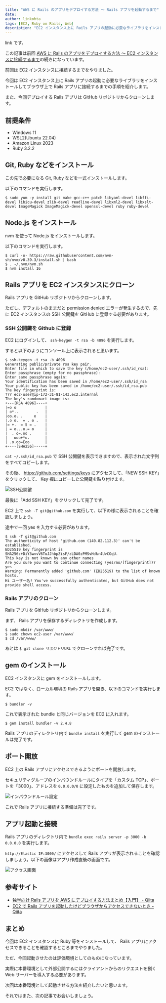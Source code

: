 ```yaml
---
title: "AWS に Rails のアプリをデプロイする方法 ～ Rails アプリを起動するまで"
date:
author: linkohta
tags: [EC2, Ruby on Rails, Web]
description: "EC2 インスタンス上に Rails アプリの起動に必要なライブラリをインストールしてブラウザ上で Rails アプリに接続するまでの手順を紹介します。"
---
```


link です。

この記事は前回 [AWS に Rails のアプリをデプロイする方法 ～ EC2 インスタンスに接続するまで](linkohta/ec2-create-ssh-connection)の続きになっています。

前回は EC2 インスタンスに接続するまでをやりました。

今回は EC2 インスタンス上に Rails アプリの起動に必要なライブラリをインストールしてブラウザ上で Rails アプリに接続するまでの手順を紹介します。

また、今回デプロイする Rails アプリは GitHub リポジトリからクローンします。

## 前提条件

- Windows 11
- WSL2(Ubuntu 22.04)
- Amazon Linux 2023
- Ruby 3.2.2

## Git, Ruby などをインストール

この先で必要になる Git, Ruby などを一式インストールします。

以下のコマンドを実行します。

```bash:title=インストール
$ sudo yum -y install git make gcc-c++ patch libyaml-devel libffi-devel libicu-devel zlib-devel readline-devel libxml2-devel libxslt-devel ImageMagick ImageMagick-devel openssl-devel ruby ruby-devel
```

## Node.js をインストール

nvm を使って Node.js をインストールします。

以下のコマンドを実行します。

```bash:title=Node.jsインストール
$ curl -o- https://raw.githubusercontent.com/nvm-sh/nvm/v0.39.3/install.sh | bash
$ . ~/.nvm/nvm.sh
$ nvm install 16
```

## Rails アプリを EC2 インスタンスにクローン

Rails アプリを GitHub リポジトリからクローンします。

ただし、デフォルトのままだと permission denied エラーが発生するので、先に EC2 インスタンスの SSH 公開鍵を GitHub に登録する必要があります。

### SSH 公開鍵を Github に登録

EC2 にログインして、 `ssh-keygen -t rsa -b 4096` を実行します。

すると以下のようにコンソール上に表示されると思います。

```bash:title=公開鍵作成
$ ssh-keygen -t rsa -b 4096
Generating public/private rsa key pair.
Enter file in which to save the key (/home/ec2-user/.ssh/id_rsa):
Enter passphrase (empty for no passphrase):
Enter same passphrase again:
Your identification has been saved in /home/ec2-user/.ssh/id_rsa
Your public key has been saved in /home/ec2-user/.ssh/id_rsa.pub
The key fingerprint is:
??? ec2-user@ip-172-31-81-143.ec2.internal
The key's randomart image is:
+---[RSA 4096]----+
|=o o             |
| o*..        .   |
|oo.o. .     o    |
|.o o.  = . o .   |
|= +.  = S = .    |
| = o...o.= o     |
|  . o=.oo .      |
|   ooo+*o.       |
| .o.oo=Eoo       |
+----[SHA256]-----+
```

`cat ~/.ssh/id_rsa.pub` で SSH 公開鍵を表示できますので、表示された文字列をすべてコピーします。

その後、 https://github.com/settings/keys にアクセスして、「NEW SSH KEY」をクリックして、 Key 欄にコピーした公開鍵を貼り付けます。

![SSH公開鍵](images/2023-05-03_21h32_44.png)

最後に「Add SSH KEY」をクリックして完了です。

EC2 上で `ssh -T git@github.com` を実行して、以下の様に表示されることを確認しましょう。

途中で一回 yes を入力する必要があります。

```bash:title=Github確認
$ ssh -T git@github.com
The authenticity of host 'github.com (140.82.112.3)' can't be established.
ED25519 key fingerprint is SHA256:+DiY3wvvV6TuJJhbpZisF/zLDA0zPMSvHdkr4UvCOqU.
This key is not known by any other names
Are you sure you want to continue connecting (yes/no/[fingerprint])? yes
Warning: Permanently added 'github.com' (ED25519) to the list of known hosts.
Hi ユーザー名! You've successfully authenticated, but GitHub does not provide shell access.
```

### Rails アプリのクローン

Rails アプリを GitHub リポジトリからクローンします。

まず、 Rails アプリを保存するディレクトリを作成します。

```bash:title=保存先ディレクトリ作成
$ sudo mkdir /var/www/
$ sudo chown ec2-user /var/www/
$ cd /var/www/
```

あとは `$ git clone リポジトリURL` でクローンすれば完了です。

## gem のインストール

EC2 インスタンスに gem をインストールします。

EC2 ではなく、ローカル環境の Rails アプリを開き、以下のコマンドを実行します。

```bash:title=bundle確認
$ bundler -v
```

これで表示された bundle と同じバージョンを EC2 に入れます。

```bash:title=bundleインストール
$ gem install bundler -v 2.4.8
```

Rails アプリのディレクトリ内で `bundle install` を実行して gem のインストールは完了です。

## ポート開放

EC2 上の Rails アプリにアクセスできるようにポートを開放します。

セキュリティグループのインバウンドルールにタイプを「カスタム TCP」、ポートを「3000」、アドレスを `0.0.0.0/0` に設定したものを追加して保存します。

![インバウンドルール設定](images/2023-05-03_21h55_19.png)

これで Rails アプリに接続する準備は完了です。

## アプリ起動と接続

Rails アプリのディレクトリ内で `bundle exec rails server -p 3000 -b 0.0.0.0` を実行します。

`http://Elastic IP:3000/` にアクセスして Rails アプリが表示されることを確認しましょう。以下の画像はアプリ作成直後の画面です。

![アクセス画面](images/2023-05-03_20h50_38.png)

## 参考サイト

- [独学向け Rails アプリを AWS にデプロイする方法まとめ【入門】 - Qiita](https://qiita.com/gyu_outputs/items/b123ef229842d857ff39)
- [EC2 で Rails アプリを起動したけどブラウザからアクセスできないとき - Qiita](https://qiita.com/sakaimo/items/dd138b39c7480fb2ebff)

## まとめ

今回は EC2 インスタンスに Ruby 等をインストールして、 Rails アプリにアクセスできることを確認するところまでやりました。

ただ、今回起動させたのは評価環境としてのものになっています。

実際に本番環境として外部公開するにはクライアントからのリクエストを捌く Web サーバーを導入する必要があります。

次回は本番環境として起動させる方法を紹介したいと思います。

それではまた、次の記事でお会いしましょう。
